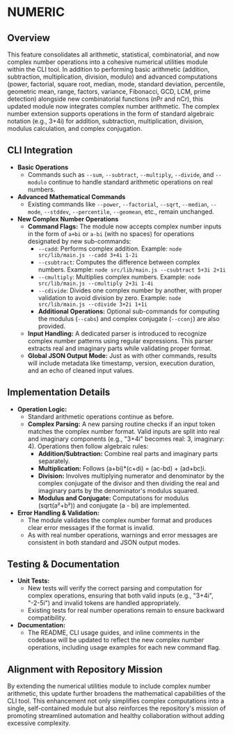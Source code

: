 # NUMERIC

## Overview
This feature consolidates all arithmetic, statistical, combinatorial, and now complex number operations into a cohesive numerical utilities module within the CLI tool. In addition to performing basic arithmetic (addition, subtraction, multiplication, division, modulo) and advanced computations (power, factorial, square root, median, mode, standard deviation, percentile, geometric mean, range, factors, variance, Fibonacci, GCD, LCM, prime detection) alongside new combinatorial functions (nPr and nCr), this updated module now integrates complex number arithmetic. The complex number extension supports operations in the form of standard algebraic notation (e.g., 3+4i) for addition, subtraction, multiplication, division, modulus calculation, and complex conjugation.

## CLI Integration
- **Basic Operations**
  - Commands such as `--sum`, `--subtract`, `--multiply`, `--divide`, and `--modulo` continue to handle standard arithmetic operations on real numbers.
- **Advanced Mathematical Commands**
  - Existing commands like `--power`, `--factorial`, `--sqrt`, `--median`, `--mode`, `--stddev`, `--percentile`, `--geomean`, etc., remain unchanged.
- **New Complex Number Operations**
  - **Command Flags:** The module now accepts complex number inputs in the form of `a+bi` or `a-bi` (with no spaces) for operations designated by new sub-commands:
    - `--cadd`: Performs complex addition. Example: `node src/lib/main.js --cadd 3+4i 1-2i`
    - `--csubtract`: Computes the difference between complex numbers. Example: `node src/lib/main.js --csubtract 5+3i 2+1i`
    - `--cmultiply`: Multiplies complex numbers. Example: `node src/lib/main.js --cmultiply 2+3i 1-4i`
    - `--cdivide`: Divides one complex number by another, with proper validation to avoid division by zero. Example: `node src/lib/main.js --cdivide 3+2i 1+1i`
    - **Additional Operations:** Optional sub-commands for computing the modulus (`--cabs`) and complex conjugate (`--cconj`) are also provided. 
  - **Input Handling:** A dedicated parser is introduced to recognize complex number patterns using regular expressions. This parser extracts real and imaginary parts while validating proper format. 
  - **Global JSON Output Mode:** Just as with other commands, results will include metadata like timestamp, version, execution duration, and an echo of cleaned input values. 

## Implementation Details
- **Operation Logic:**
  - Standard arithmetic operations continue as before.
  - **Complex Parsing:** A new parsing routine checks if an input token matches the complex number format. Valid inputs are split into real and imaginary components (e.g., "3+4i" becomes real: 3, imaginary: 4). Operations then follow algebraic rules:
    - **Addition/Subtraction:** Combine real parts and imaginary parts separately.
    - **Multiplication:** Follows (a+bi)*(c+di) = (ac-bd) + (ad+bc)i.
    - **Division:** Involves multiplying numerator and denominator by the complex conjugate of the divisor and then dividing the real and imaginary parts by the denominator's modulus squared.
    - **Modulus and Conjugate:** Computations for modulus (sqrt(a²+b²)) and conjugate (a - bi) are implemented.
- **Error Handling & Validation:**
  - The module validates the complex number format and produces clear error messages if the format is invalid.
  - As with real number operations, warnings and error messages are consistent in both standard and JSON output modes.

## Testing & Documentation
- **Unit Tests:**
  - New tests will verify the correct parsing and computation for complex operations, ensuring that both valid inputs (e.g., "3+4i", "-2-5i") and invalid tokens are handled appropriately.
  - Existing tests for real number operations remain to ensure backward compatibility.
- **Documentation:**
  - The README, CLI usage guides, and inline comments in the codebase will be updated to reflect the new complex number operations, including usage examples for each new command flag.

## Alignment with Repository Mission
By extending the numerical utilities module to include complex number arithmetic, this update further broadens the mathematical capabilities of the CLI tool. This enhancement not only simplifies complex computations into a single, self-contained module but also reinforces the repository's mission of promoting streamlined automation and healthy collaboration without adding excessive complexity.